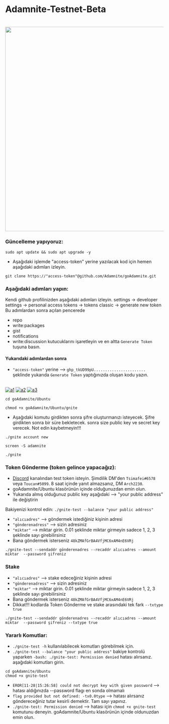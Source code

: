 # Adamnite-Testnet-Beta
<h1 align="center"> <img src="https://pbs.twimg.com/media/FgbLe38XoAE7ImO?format=png&name=large" width="650"></h1>

### Güncelleme yapıyoruz: 
```
sudo apt update && sudo apt upgrade -y
```
* Aşağıdaki işlemde "access-token" yerine yazılacak kod için hemen aşağıdaki adımları izleyin.
```
git clone https://"access-token"@github.com/Adamnite/goAdamnite.git
```
### Aşağıdaki adımları yapın:

Kendi github profilinizden aşağıdaki adımları izleyin.
settings -> developer settings -> personal access tokens -> tokens classic -> generate new token
Bu adımlardan sonra açılan pencerede 
 * repo
 * write:packages
 * gist
 * notifications
 * write:discussion
kutucuklarını işaretleyin ve en altta ``Generate Token`` tuşuna basın.
#### Yukarıdaki adımlardan sonra
 * ``"access-token"`` yerine --> ``ghp_tkUD99pU.......................`` şeklinde yukarıda ``Generate Token`` yaptığınızda oluşan kodu yazın.
 
</br>
<a href="https://imgbb.com/"><img src="https://i.ibb.co/560QzDh/a1.png" alt="a1" border="0"></a>
<a href="https://ibb.co/bRtPffZ"><img src="https://i.ibb.co/prqxmm8/a2.png" alt="a2" border="0"></a>
<a href="https://ibb.co/BzpGZ8Z"><img src="https://i.ibb.co/znMFRKR/a3.png" alt="a3" border="0"></a>
</br>

```
cd goAdamnite/Ubuntu
```

```
chmod +x goAdamnite/Ubuntu/gnite
```
* Aşağıdaki komutu girdikten sonra şifre oluşturmanızı isteyecek. Şifre girdikten sonra bir süre bekletecek. sonra size public key ve secret key verecek. Not edin kaybetmeyin!!!
```
./gnite account new
```

```
screen -S adamnite
```
```
./gnite
```


### Token Gönderme (token gelince yapacağız): 
* [Discord](https://discord.gg/adamnite-921093307533230111) kanalından test token isteyin. Şimdilik DM'den ``Tsimafei#6578`` veya ``Toucan#5099``. 8 saat içinde yanıt almazsanız, DM ``Arch2230``.
* goAdamnite/Ubuntu klasörünün içinde olduğunuzdan emin olun.
* Yukarıda almış olduğunuz public key aşağıdaki --> "your public address" ile değiştirin 

Bakiyenizi kontrol edin:  ``./gnite-test --balance "your public address"``
* ``"alıcıadres"`` --> göndermek istediğiniz kişinin adresi
* ``"gönderenadress"`` --> sizin adresiniz
* ``"miktar"`` --> miktar girin. 0.01 şeklinde miktar girmeyin sadece 1, 2, 3 şeklinde sayı girebilirsiniz
* Bana göndermek isterseniz ``48kZMAfGrBA4VfjMC6xAM4nE6VRj``

```
./gnite-test --sendaddr gönderenadres --recaddr alıcıadres --amount miktar  --password şifreniz
```

### Stake
* ``"alıcıadres"`` --> stake edeceğiniz kişinin adresi
* ``"gönderenadress"`` --> sizin adresiniz
* ``"miktar"`` --> miktar girin. 0.01 şeklinde miktar girmeyin sadece 1, 2, 3 şeklinde sayı girebilirsiniz
* Bana göndermek isterseniz ``48kZMAfGrBA4VfjMC6xAM4nE6VRj``
* Dikkat!!! kodlarda Token Gönderme ve stake arasındaki tek fark ``--txtype true``
```
./gnite-test --sendaddr gönderenadres --recaddr alıcıadres --amount miktar  --password şifreniz --txtype true
```
### Yararlı Komutlar:

*  ``./gnite-test -h`` kullanılabilecek komutları görebilmek için.
* ``./gnite-test --balance "your public address"`` bakiye kontrolü yaparken ``-bash: ./gnite-test: Permission denied`` hatası alırsanız. aşağıdaki komutları girin.
```
cd goAdamnite/Ubuntu
chmod +x gnite-test
```
* ``EROR[11-28|15:26:58] could not decrypt key with given password`` --> hatası aldığınızda --password flagı en sonda olmamalı
* ``flag provided but not defined: -tx0.0type`` --> hatası alırsanız göndereceğiniz tutar kesirli demektir. Tam sayı yapınız.
* ``./gnite-test: Permission denied`` --> hatası için ``chmod +x gnite-test`` komutunu deneyin. goAdamnite/Ubuntu klasörünün içinde oldunuzdan emin olun.
